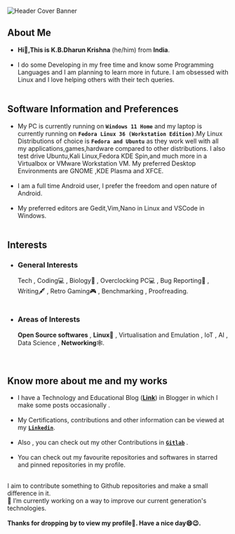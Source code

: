 ![Header Cover Banner](https://user-images.githubusercontent.com/26346867/145350510-4162a799-4035-463f-b85c-bd368b0312fd.png)
<!-- Header Cover Banner Image created using Canva -->
<h2><b>About Me</b></h2>
<ul>
  <li><b> Hi👋,This is K.B.Dharun Krishna</b> (he/him) from <b>India</b>.</li><br>
  <li>I do some Developing in my free time and know some Programming Languages and I am planning to learn more in future. I am obsessed with Linux and I love helping others with their tech queries.</li><br>
 </ul>
<h2><b>Software Information and Preferences</b></h2>
<ul>
  <li>My PC is currently running on <b><code>Windows 11 Home</code></b> and my laptop is currently running on <b><code>Fedora Linux 36 (Workstation Edition)</code></b>.My Linux Distributions of choice is <b><code>Fedora and Ubuntu</code></b> as they work well with all my applications,games,hardware compared to other distributions. I also test drive Ubuntu,Kali Linux,Fedora KDE Spin,and much more in a Virtualbox or VMware Workstation VM. My preferred Desktop Environments are GNOME ,KDE Plasma and XFCE.</li><br>
   
  <li>I am a full time Android user, I prefer the freedom and open nature of Android.</li><br> 
  <li>My preferred editors are Gedit,Vim,Nano in Linux and VSCode in Windows.</li><br>
</ul>
<h2>Interests</h2>
<ul>
 <li><h3>General Interests</h3>
Tech , Coding💻 , Biology🦠 , Overclocking PC💻 , Bug Reporting🐛 , Writing🖋️ , Retro Gaming🎮 , Benchmarking , Proofreading.
 </li><br>
<li><h3>Areas of Interests</h3>
<b>Open Source softwares</b> , <b>Linux🐧</b> , Virtualisation and Emulation , IoT , AI , Data Science , <b>Networking</b>🕸️. </li>
</ul>
<br>
<h2>Know more about me and my works</h2>
<ul>
<li>I have a Technology and Educational Blog (<a href="https://kbdkblogs.blogspot.com"><b>Link</b></a>) in Blogger in which I make some posts occasionally  .</li><br>
  
<li> My Certifications, contributions and other information can be viewed at my <b><code><a href="https://www.linkedin.com/in/kbdk/">Linkedin</a></code></b>.</li><br>

<li> Also , you can check out my other Contributions in <b><code><a href="https://gitlab.com/kbdharun">Gitlab</a></code></b> .</li><br>
<li>You can check out my favourite repositories and softwares in starred and pinned repositories in my profile.</li><br>
</ul>

I aim to contribute something to Github repositories and make a small difference in it. <br>
🔭 I’m currently working on a way to improve our current generation's technologies.<br><br>
<b>Thanks for dropping by to view my profile🙂. Have a nice day😄😉.</b>
